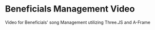 # Beneficials Management Video

Video for Beneficials' song Management utilizing Three.JS and A-Frame
